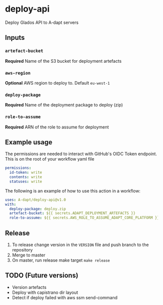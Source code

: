# deploy-api

Deploy Glados API to A-dapt servers

## Inputs

### `artefact-bucket`

**Required** Name of the S3 bucket for deployment artefacts

### `aws-region`

**Optional** AWS region to deploy to. Default `eu-west-1`

### `deploy-package`

**Required** Name of the deployment package to deploy (zip)

### `role-to-assume`

**Required** ARN of the role to assume for deployment

## Example usage

The permissions are needed to interact with GitHub's OIDC Token endpoint. This is on the root of your workflow yaml file

```yaml
permissions:
  id-token: write
  contents: write
  statuses: write
```

The following is an example of how to use this action in a workflow:

```yaml
uses: A-dapt/deploy-api@v1.0
with:
  deploy-package: deploy.zip
  artefact-bucket: ${{ secrets.ADAPT_DEPLOYMENT_ARTEFACTS }}
  role-to-assume: ${{ secrets.AWS_ROLE_TO_ASSUME_ADAPT_CORE_PLATFORM }}
```

## Release

1. To release change version in the `VERSION` file and push branch to the repository
2. Merge to master
3. On master, run release make target `make release`

## TODO (Future versions)

- Version artefacts
- Deploy with capistrano dir layout
- Detect if deploy failed with aws ssm send-command
